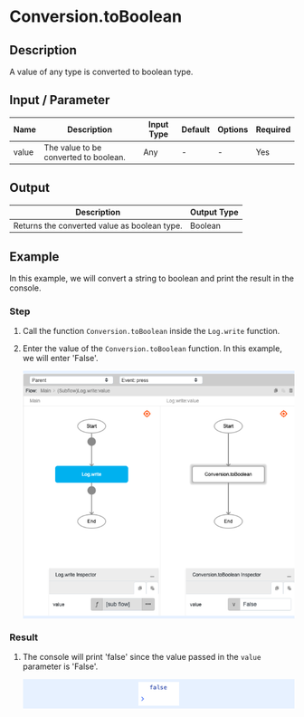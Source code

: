 # Conversion.toBoolean

## Description

A value of any type is converted to boolean type.

## Input / Parameter

| Name | Description | Input Type | Default | Options | Required |
| ------ | ------ | ------ | ------ | ------ | ------ |
| value | The value to be converted to boolean. | Any | - | - | Yes |

## Output

| Description | Output Type |
| ------ | ------ |
| Returns the converted value as boolean type. | Boolean |

## Example

In this example, we will convert a string to boolean and print the result in the console.

### Step

1. Call the function `Conversion.toBoolean` inside the `Log.write` function.
2. Enter the value of the `Conversion.toBoolean` function. In this example, we will enter 'False'.

    <div style="display:flex; align-items:center; justify-content:center; background-color: #E7F1FF;">
        <img src="./toBoolean-step-1.png"
        style="width: 100%; padding: 5px;"/>
    </div>

### Result

1. The console will print 'false' since the value passed in the `value` parameter is 'False'.

    <div style="display:flex; align-items:center; justify-content:center; background-color: #E7F1FF;">
        <img src="./toBoolean-result-1.png"
        style="width: 15%; padding: 5px;"/>
    </div>
